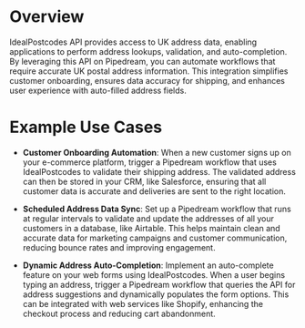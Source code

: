 # Overview

IdealPostcodes API provides access to UK address data, enabling applications to perform address lookups, validation, and auto-completion. By leveraging this API on Pipedream, you can automate workflows that require accurate UK postal address information. This integration simplifies customer onboarding, ensures data accuracy for shipping, and enhances user experience with auto-filled address fields.

# Example Use Cases

- **Customer Onboarding Automation**: When a new customer signs up on your e-commerce platform, trigger a Pipedream workflow that uses IdealPostcodes to validate their shipping address. The validated address can then be stored in your CRM, like Salesforce, ensuring that all customer data is accurate and deliveries are sent to the right location.

- **Scheduled Address Data Sync**: Set up a Pipedream workflow that runs at regular intervals to validate and update the addresses of all your customers in a database, like Airtable. This helps maintain clean and accurate data for marketing campaigns and customer communication, reducing bounce rates and improving engagement.

- **Dynamic Address Auto-Completion**: Implement an auto-complete feature on your web forms using IdealPostcodes. When a user begins typing an address, trigger a Pipedream workflow that queries the API for address suggestions and dynamically populates the form options. This can be integrated with web services like Shopify, enhancing the checkout process and reducing cart abandonment.
